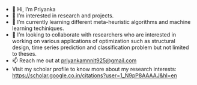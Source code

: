 - 👋 Hi, I’m Priyanka
- 👀 I’m interested in research and projects.
- 🌱 I’m currently learning different meta-heuristic algorithms and machine learning techiniques.
- 💞️ I’m looking to collaborate with researchers who are interested in working on various applications of optimization such as structural design, time series prediction and classification problem but not limited to theses.
- 📫 Reach me out at priyankamnnit925@gmail.com
- Visit my scholar profile to know more about my research interests: https://scholar.google.co.in/citations?user=1_N9pP8AAAAJ&hl=en

<!---
priyankamnnit925/priyankamnnit925 is a ✨ special ✨ repository because its `README.md` (this file) appears on your GitHub profile.
You can click the Preview link to take a look at your changes.
--->
